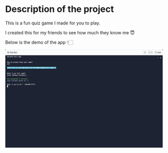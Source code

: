 # Description of the project

This is a fun quiz game I made for you to play. 

I created this for my friends to see how much they know me 😇

Below is the demo of the app 👇🏻

![markOne Quiz App image](markOne%20Quiz%20App%20image.PNG)